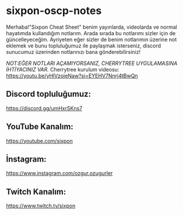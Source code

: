 # sixpon-oscp-notes
Merhaba!"Sixpon Cheat Sheet" benim yayınlarda, videolarda ve normal hayatımda kullandığım notlarım. Arada sırada bu notlarımı sizler için de güncelleyeceğim. Ayriyeten eğer sizler de benim notlarımın üzerine not eklemek ve bunu topluluğumuz ile paylaşmak isterseniz, discord sunucumuz üzerinden notlarınızı bana gönderebilirsiniz! 

*NOT:EĞER NOTLARI AÇAMIYORSANIZ, CHERRYTREE UYGULAMASINA İHTİYACINIZ VAR.* 
Cherrytree kurulum videosu: https://youtu.be/yHlVzoieNaw?si=EYEHV7Nnrj4tBwQn


Discord topluluğumuz:
-----------------------------------------
https://discord.gg/umHxrSKns7

YouTube Kanalım:
-----------------------------------------
https://youtube.com/sixpon

İnstagram:
-----------------------------------------
https://www.instagram.com/ozgur.ozugurler

Twitch Kanalım:
-----------------------------------------
https://www.twitch.tv/sixpon
